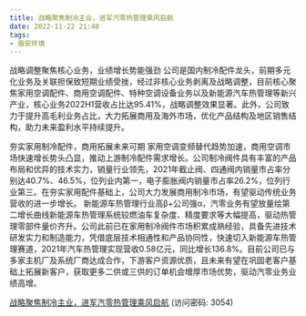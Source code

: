 ```yaml
---
title: 战略聚焦制冷主业，进军汽零热管理乘风启航
date: 2022-11-22 21:40
tags:
- 盾安环境
---
```

战略调整聚焦核心业务，业绩增长势能强劲
公司是国内制冷配件龙头，前期多元化业务及关联担保致短期业绩受挫，经过非核心业务剥离及战略调整，目前核心聚焦家用空调配件、商用空调配件、特种空调设备业务以及新能源汽车热管理等新兴产业，核心业务2022H1营收占比达95.41%，战略调整效果显著。此外，公司致力于提升高毛利业务占比，大力拓展商用及海外市场，优化产品结构及地区销售结构，助力未来盈利水平持续提升。
<!-- more -->
夯实家用制冷配件，商用拓展未来可期
家用空调变频替代趋势加速，商用空调市场快速增长势头凸显，推动上游制冷配件需求增长。公司制冷阀件具有丰富的产品布局和优异的技术实力，销量行业领先，2021年截止阀、四通阀内销量市占率分别达40.7%、46.5%，位列业内第一，电子膨胀阀内销量市占率26.2%，位列行业第三。在夯实家用配件基础上，公司大力发展商用制冷市场，有望驱动传统业务营收的进一步增长。
新能源车热管理行业高β+公司强α，汽零业务有望放量绘第二增长曲线新能源车热管理系统较燃油车复杂度、精度要求等大幅提高，驱动热管理零部件量价齐升。公司此前已在家用制冷阀件市场积累成熟经验，具备先进技术研发实力和制造能力，凭借底层技术相通性和产品协同性，快速切入新能源车热管理赛道，2021年汽车热管理实现营收0.58亿元，同比增长136.8%。目前公司已与多家主机厂及系统厂商达成合作，下游客户资源优质，且未来有望在巩固老客户基础上拓展新客户，获取更多二供或三供的订单机会增厚市场优势，驱动汽零业务业绩高增。

[战略聚焦制冷主业，进军汽零热管理乘风启航](https://url12.ctfile.com/f/3948612-730580804-1f5903?p=3054)
(访问密码: 3054)

